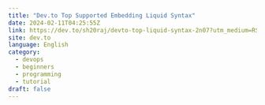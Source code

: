 ```yaml
---
title: "Dev.to Top Supported Embedding Liquid Syntax"
date: 2024-02-11T04:25:55Z
link: https://dev.to/sh20raj/devto-top-liquid-syntax-2n07?utm_medium=RSS&utm_source=news.12bit.vn
site: dev.to
language: English
category:
  - devops
  - beginners
  - programming
  - tutorial
draft: false
---
```

